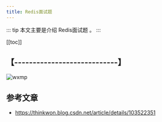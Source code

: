 ```yaml
---
title: Redis面试题
---
```


::: tip
本文主要是介绍 Redis面试题 。
:::

[[toc]]

## 【----------------------------】
<img class= "zoom-custom-imgs" :src="$withBase('/assets/img/ac/aibigscreen/sumcase-1.png')" alt="wxmp">


## 参考文章
* https://thinkwon.blog.csdn.net/article/details/103522351